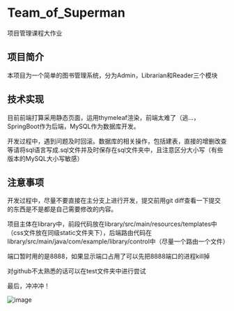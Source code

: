 # Team_of_Superman
项目管理课程大作业

## 项目简介
本项目为一个简单的图书管理系统，分为Admin，Librarian和Reader三个模块

## 技术实现
目前前端打算采用静态页面，运用thymeleaf渲染，前端太难了（逃...，SpringBoot作为后端，MySQL作为数据库开发。

开发过程中，遇到问题及时回滚。数据库的相关操作，包括建表，直接的增删改查等请将sql语言写成.sql文件并及时保存在sql文件夹中，且注意区分大小写（有些版本的MySQL大小写敏感）

## 注意事项
开发过程中，尽量不要直接在主分支上进行开发，提交前用git diff查看一下提交的东西是不是都是自己需要修改的内容。

项目主体在library中，前段代码放在library/src/main/resources/templates中（css文件放在同级static文件夹下），后端路由代码在library/src/main/java/com/example/library/control中（尽量一个路由一个文件）

端口暂时用的是8888，如果显示端口占用了可以先把8888端口的进程kill掉

对github不太熟悉的话可以在test文件夹中进行尝试

最后，冲冲冲！

![image](https://github.com/frozenlalala/Team_of_Superman/raw/master/images/渴望力量.png)
